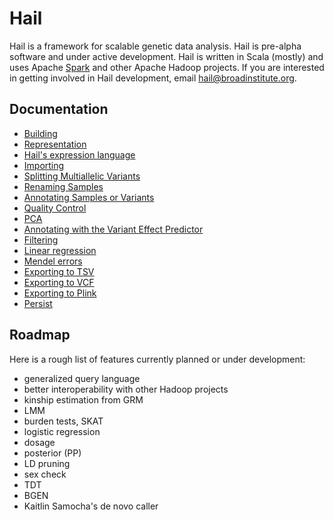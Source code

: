 # Hail

Hail is a framework for scalable genetic data analysis.  Hail is
pre-alpha software and under active development.  Hail is written in
Scala (mostly) and uses Apache [Spark](http://spark.apache.org/) and
other Apache Hadoop projects.  If you are interested in getting
involved in Hail development, email hail@broadinstitute.org.

## Documentation

 - [Building](docs/Building.md)
 - [Representation](docs/Representation.md)
 - [Hail's expression language](docs/HailExpressionLanguage.md)
 - [Importing](docs/Importing.md)
 - [Splitting Multiallelic Variants](docs/Splitmulti.md)
 - [Renaming Samples](docs/RenameSamples.md)
 - [Annotating Samples or Variants](docs/ImportAnnotations.md)
 - [Quality Control](docs/QC.md)
 - [PCA](docs/PCA.md)
 - [Annotating with the Variant Effect Predictor](docs/VEP.md)
 - [Filtering](docs/Filtering.md)
 - [Linear regression](docs/LinearRegression.md)
 - [Mendel errors](docs/MendelErrors.md)
 - [Exporting to TSV](docs/ExportTSV.md)
 - [Exporting to VCF](docs/ExportVCF.md)
 - [Exporting to Plink](docs/ExportPlink.md)
 - [Persist](docs/Persist.md)

## Roadmap

Here is a rough list of features currently planned or under
development:

 - generalized query language
 - better interoperability with other Hadoop projects
 - kinship estimation from GRM
 - LMM
 - burden tests, SKAT
 - logistic regression
 - dosage
 - posterior (PP)
 - LD pruning
 - sex check
 - TDT
 - BGEN
 - Kaitlin Samocha's de novo caller
